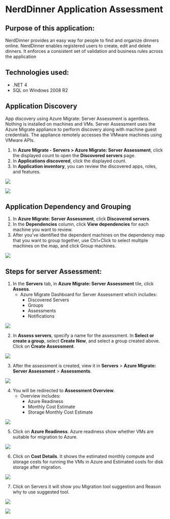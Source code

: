 # NerdDinner Application Assessment
## Purpose of this application:
NerdDinner provides an easy way for people to find and organize dinners online. NerdDinner enables registered users to create, edit and delete dinners. It enforces a consistent set of validation and business rules across the application

## Technologies used:
- .NET 4
- SQL on Windows 2008 R2

## **Application Discovery**
App discovery using Azure Migrate: Server Assessment is agentless. Nothing is installed on machines and VMs. Server Assessment uses the Azure Migrate appliance to perform discovery along with machine guest credentials. The appliance remotely accesses the VMware machines using VMware APIs.

1. In **Azure Migrate - Servers > Azure Migrate: Server Assessment**, click the displayed count to open the **Discovered servers** page.
2. In **Applications discovered**, click the displayed count.
3. In **Application inventory**, you can review the discovered apps, roles, and features.

<p><kbd>
  <img src="https://github.com/Click2Cloud/Azure-Migrate/blob/master/images/nerd-dinner/application-discovery1.png?raw=true">
</kbd></p>

<p><kbd>
  <img src="https://github.com/Click2Cloud/Azure-Migrate/blob/master/images/nerd-dinner/application-discovery3.png?raw=true">
</kbd></p>

## Application Dependency and Grouping

1. In **Azure Migrate: Server Assessment**, click **Discovered servers**.
2. In the **Dependencies** column, click **View dependencies** for each machine you want to review.
3. After you've identified the dependent machines on the dependency map that you want to group together, use Ctrl+Click to select multiple machines on the map, and click Group machines.

<kbd>
  <img src="https://github.com/Click2Cloud/Azure-Migrate/blob/master/images/java-petstore/application-dependency.png?raw=true">
</kbd></p>

## Steps for server Assessment:

1. In the **Servers** tab, in **Azure Migrate: Server Assessment** tile, click **Assess**.
    - Azure Migrate Dashboard for Server Assessment which includes:
        - Discovered Servers
        - Groups
        - Assessments
        - Notifications

<kbd>
  <img src="https://github.com/Click2Cloud/Azure-Migrate/blob/master/images/java-petstore/server-assessment-1.png?raw=true">
</kbd></p>

2. In **Assess servers**, specify a name for the assessment. In **Select or create a group**, select **Create New**, and select a group created above. Click on **Create Assessment**.

<kbd>
  <img src="https://github.com/Click2Cloud/Azure-Migrate/blob/master/images/nerd-dinner/server-assessment-1.png?raw=true">
</kbd></p>

3. After the assessment is created, view it in **Servers** > **Azure Migrate: Server Assessment** > **Assessments**.

<kbd>
  <img src="https://github.com/Click2Cloud/Azure-Migrate/blob/master/images/nerd-dinner/server-assessment-2.png?raw=true">
</kbd></p>

4. You will be redirected to **Assessment Overview**.
    - Overview includes:
        - Azure Readiness
        - Monthly Cost Estimate
        - Storage Monthly Cost Estimate

<kbd>
  <img src="https://github.com/Click2Cloud/Azure-Migrate/blob/master/images/nerd-dinner/server-assessment-3.png?raw=true">
</kbd></p>

5. Click on **Azure Readiness**.
Azure readiness show whether VMs are suitable for migration to Azure.

<kbd>
  <img src="https://github.com/Click2Cloud/Azure-Migrate/blob/master/images/nerd-dinner/server-assessment-4.png?raw=true">
</kbd></p>

6. Click on **Cost Details**.
It shows the estimated monthly compute and storage costs for running the VMs in Azure and Estimated costs for disk storage after migration.

<kbd>
  <img src="https://github.com/Click2Cloud/Azure-Migrate/blob/master/images/nerd-dinner/server-assessment-5.png?raw=true">
</kbd></p>

7. Click on Servers it will show you Migration tool suggestion and Reason why to use suggested tool.

<kbd>
  <img src="https://github.com/Click2Cloud/Azure-Migrate/blob/master/images/nerd-dinner/server-assessment-6.png?raw=true">
</kbd></p>

<kbd>
  <img src="https://github.com/Click2Cloud/Azure-Migrate/blob/master/images/nerd-dinner/server-assessment-7.png?raw=true">
</kbd></p>